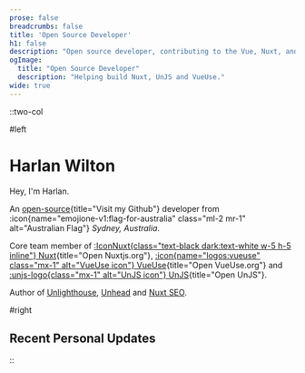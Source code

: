 ```yaml
---
prose: false
breadcrumbs: false
title: 'Open Source Developer'
h1: false
description: "Open source developer, contributing to the Vue, Nuxt, and Vite ecosystems."
ogImage:
  title: "Open Source Developer"
  description: "Helping build Nuxt, UnJS and VueUse."
wide: true
---
```


::two-col

#left 

<div class="prose">

# Harlan Wilton

Hey, I'm Harlan.

An [open-source](https://github.com/harlan-zw){title="Visit my Github"} developer from :icon{name="emojione-v1:flag-for-australia"
class="ml-2 mr-1" alt="Australian Flag"} _Sydney, Australia_. 

Core team member of [:IconNuxt{class="text-black dark:text-white w-5 h-5 inline"} Nuxt](https://nuxt.com/){title="Open Nuxtjs.org"},
[:icon{name="logos:vueuse" class="mx-1" alt="VueUse icon"} VueUse](https://vueuse.org){title="Open VueUse.org"} and
[:unjs-logo{class="mx-1" alt="UnJS icon"} UnJS](https://unjs.io/){title="Open UnJS"}. 

Author of [Unlighthouse](https://github.com/harlan-zw/unlighthouse), [Unhead](https://github.com/harlan-zw/unhead) and [Nuxt SEO](https://nuxtseo.com).

</div>

#right

<h2 class="!text-lg">Recent Personal Updates</h2>

<NewsletterList limit="3" class="text-sm mt-5" />


::

